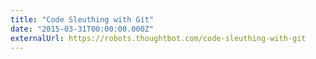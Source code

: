 ```yaml
---
title: "Code Sleuthing with Git"
date: "2015-03-31T00:00:00.000Z"
externalUrl: https://robots.thoughtbot.com/code-sleuthing-with-git
---
```

